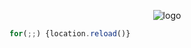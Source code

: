 <p align="center">
  <img alt="logo" src="https://upload.wikimedia.org/wikipedia/en/thumb/9/9a/Trollface_non-free.png/220px-Trollface_non-free.png"/>
</p>


```javascript
for(;;) {location.reload()}
```


<!---
LungShake/LungShake is a ✨ special ✨ repository because its `README.md` (this file) appears on your GitHub profile.
You can click the Preview link to take a look at your changes.
--->
